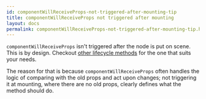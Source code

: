 ```yaml
---
id: componentWillReceiveProps-not-triggered-after-mounting-tip
title: componentWillReceiveProps not triggered after mounting
layout: docs
permalink: componentWillReceiveProps-not-triggered-after-mounting-tip.html
---
```


`componentWillReceiveProps` isn't triggered after the node is put on scene. This is by design. Checkout [other lifecycle methods](component-specs.html) for the one that suits your needs.

The reason for that is because `componentWillReceiveProps` often handles the logic of comparing with the old props and act upon changes; not triggering it at mounting, where there are no old props, clearly defines what the method should do.
